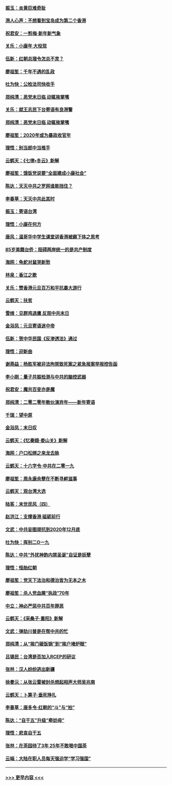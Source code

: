 #### [振玉：炎黄巨难奇耻](../pages/nsc993/n11779632.md?t=01100502) 
#### [港人心声：不想看到宝岛成为第二个香港](../pages/nsc993/n11778817.md?t=01100502) 
#### [祝君安：一剪梅‧新年新气象](../pages/nsc993/n11776340.md?t=01100502) 
#### [关乐：小康年 大役现](../pages/nsc993/n11774213.md?t=01100502) 
#### [伍新：红朝总理令怎总不灵？](../pages/nsc993/n11770813.md?t=01100502) 
#### [廖祖笙：千年不遇的乱政](../pages/nsc993/n11770373.md?t=01100502) 
#### [吐为快：公检法司快收手](../pages/nsc993/n11770359.md?t=01100502) 
#### [郑纯清：恶党末日临 动辄挨掌嘴](../pages/nsc993/n11769912.md?t=01100502) 
#### [关乐：就王志民下台寄语有良港警](../pages/nsc993/n11769903.md?t=01100502) 
#### [郑纯清：恶党末日临 动辄挨掌嘴](../pages/nsc993/n11769356.md?t=01100502) 
#### [廖祖笙：2020年或为暴政收官年](../pages/nsc993/n11768216.md?t=01100502) 
#### [理悟：别当郎中当推手](../pages/nsc993/n11768243.md?t=01100502) 
#### [云鹤天：《七律▪冬云》新解](../pages/nsc993/n11768204.md?t=01100502) 
#### [廖祖笙：饿饭党说要“全面建成小康社会”](../pages/nsc993/n11767482.md?t=01100502) 
#### [陈达：天灭中共之罗网谁能挡住？](../pages/nsc993/n11767465.md?t=01100502) 
#### [李春草：天灭中共此其时](../pages/nsc993/n11767452.md?t=01100502) 
#### [振玉：寄语台湾](../pages/nsc993/n11767432.md?t=01100502) 
#### [理悟：小康在何方](../pages/nsc993/n11767394.md?t=01100502) 
#### [唐风：温哥华中学生课堂讲香港被踢下体之思考](../pages/nsc993/n11766848.md?t=01100502) 
#### [85岁美籍台侨：阻碍两岸统一的是共产制度](../pages/nsc993/n11765043.md?t=01100502) 
#### [海网：龟蛇对鼠哭新愁](../pages/nsc993/n11764895.md?t=01100502) 
#### [林泉：香江之歌](../pages/nsc993/n11764415.md?t=01100502) 
#### [关乐：赞香港元旦百万和平抗暴大游行](../pages/nsc993/n11764382.md?t=01100502) 
#### [云鹤天：扶贫](../pages/nsc993/n11764245.md?t=01100502) 
#### [雪绮：见群鸡退鹰  反观中共末日](../pages/nsc993/n11762112.md?t=01100502) 
#### [金浴凤：元旦寄语迷中帝](../pages/nsc993/n11761788.md?t=01100502) 
#### [伍新：贺中华民国《反渗透法》通过](../pages/nsc993/n11761994.md?t=01100502) 
#### [理悟：迎新曲](../pages/nsc993/n11761152.md?t=01100502) 
#### [谢燕益：杨胜军被非法拘禁致死案之紧急报案举报控告函](../pages/nsc993/n11756134.md?t=01100502) 
#### [李小刚：量子共振检测与中共的脑控武器](../pages/nsc993/n11754518.md?t=01100502) 
#### [祝君安：魔共百变亦是魔](../pages/nsc993/n11754469.md?t=01100502) 
#### [郑纯清：二零二零年散伙演弃年——新年寄语](../pages/nsc993/n11754195.md?t=01100502) 
#### [千瑞：望中原](../pages/nsc993/n11754159.md?t=01100502) 
#### [金浴凤：末日叹](../pages/nsc993/n11752359.md?t=01100502) 
#### [云鹤天：《忆秦娥‧娄山关》新解](../pages/nsc993/n11752348.md?t=01100502) 
#### [海网：户口松绑之来龙去脉](../pages/nsc993/n11752328.md?t=01100502) 
#### [云鹤天：十六字令‧中共在二零一九](../pages/nsc993/n11752305.md?t=01100502) 
#### [廖祖笙：周永康余孽在不断寻衅滋事](../pages/nsc993/n11751013.md?t=01100502) 
#### [云鹤天：观台湾大选](../pages/nsc993/n11751007.md?t=01100502) 
#### [陆客：末世民风（四）](../pages/nsc993/n11749203.md?t=01100502) 
#### [赵洪江：支撑香港 砥砺前行](../pages/nsc993/n11748482.md?t=01100502) 
#### [文武：中共妄图顽抗到2020年12月底](../pages/nsc993/n11748446.md?t=01100502) 
#### [吐为快：挥别二O一九](../pages/nsc993/n11748411.md?t=01100502) 
#### [陈达：中共“外扰神韵内禁圣诞”自证是妖孽](../pages/nsc993/n11748226.md?t=01100502) 
#### [理悟：怪胎红朝](../pages/nsc993/n11748206.md?t=01100502) 
#### [廖祖笙：党天下法治和德治皆为无本之木](../pages/nsc993/n11748135.md?t=01100502) 
#### [廖祖笙：杀人党血腥“执政”70年](../pages/nsc993/n11745144.md?t=01100502) 
#### [中立：神必严惩中共百年罪恶](../pages/nsc993/n11744970.md?t=01100502) 
#### [云鹤天：《采桑子‧重阳》新解](../pages/nsc993/n11744948.md?t=01100502) 
#### [文武：弹劾川普是在帮中共的忙](../pages/nsc993/n11744758.md?t=01100502) 
#### [郑纯清：从“挨门砸饭锅”到“挨户堵炉眼”](../pages/nsc993/n11744745.md?t=01100502) 
#### [吕锡民：台湾是否加入RCEP的研议](../pages/nsc993/n11744701.md?t=01100502) 
#### [张林：汉人纷纷逃出新疆](../pages/nsc993/n11743530.md?t=01100502) 
#### [徐曼沅：从张云雷被封杀想起相声大师吴兆南](../pages/nsc993/n11741816.md?t=01100502) 
#### [云鹤天：卜算子‧垂死挣扎](../pages/nsc993/n11739956.md?t=01100502) 
#### [李春草：唐多令‧红朝的“斗”与“拍”](../pages/nsc993/n11739830.md?t=01100502) 
#### [陈达：“自干五”升级“牵妨母”](../pages/nsc993/n11739724.md?t=01100502) 
#### [理悟：悲哀自干五](../pages/nsc993/n11739547.md?t=01100502) 
#### [张林：在茶园待了3年 25年不敢喝中国茶](../pages/nsc993/n11739240.md?t=01100502) 
#### [云端：大陆在职人员每天强迫学“学习强国”](../pages/nsc993/n11738735.md?t=01100502) 

----
#### [ >>> 更早内容 <<< ](../indexes/nsc993-earlier.md)
